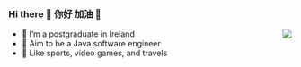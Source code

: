 ### Hi there 👋 你好 加油 👋 

<img align="right" src="https://www.codewars.com/users/freestyletime/badges/large" />

- 🌱 I’m a postgraduate in Ireland
- 🚩 Aim to be a Java software engineer
- 💪 Like sports, video games, and travels
